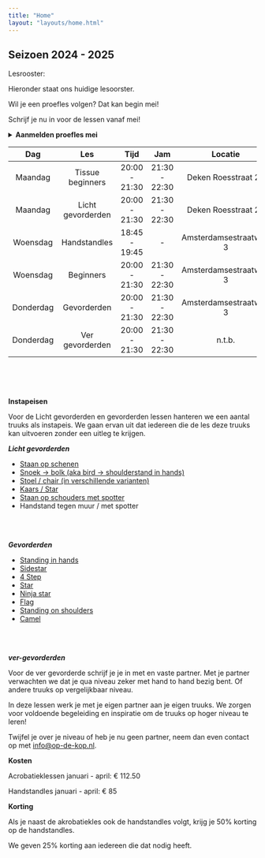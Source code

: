 ```yaml
---
title: "Home"
layout: "layouts/home.html"
---
```


[//]: # ()
[//]: # (## Zomer 2024)

[//]: # (Kom elke woensdag van 17 juli tot en met 28 augustus naar een inlooples acrobatiek! Geen registratie nodig – kom gewoon langs en geniet. Alle niveaus zijn welkom!)

[//]: # ()
[//]: # (**Op 7 augustus zijn we in  een andere zaal**)

[//]: # ()
[//]: # ()
[//]: # (Omdat onze gebruikelijke  gymzaal niet beschikbaar is, hebben we op 7 augustus de gymzaal  Schoolplein  6.)

[//]: # ()
[//]: # (Dit is dezelfde zaal als onze [Zondag jams]&#40;/nl-NL/open_training/&#41;)

[//]: # ()
[//]: # ()
[//]: # (- Locatie: Gymzaal  Amsterdamsestraatweg 3)

[//]: # (- Zaal open: 19:45)

[//]: # (- Tijd: 20:00 - 21:30)

[//]: # (- Jam tijd: 21:30 - 22:30)

[//]: # (- Kosten: € 12.50 per les. Je kunt betalen met een QR code.)

[//]: # ()
[//]: # (De lessen zijn voor alle niveau's. Het is niet nodig met een partner te komen. We verwachten genoeg leuke acrobaten om mee samen te werken!)

[//]: # ()
[//]: # ()
[//]: # (Na een gezamelijke warming up gaan we aan de slag met acrobatiek truuks! Je kunt zowel staande acrobatiek als L-basing verwachten. De docenten zullen de workshop aanpassen aan het niveau van de aanwezigen!)

[//]: # ()
[//]: # ()
[//]: # (Iedere week weer uniek omdat iedere week andere docenten komen.)


## Seizoen 2024 - 2025

Lesrooster:

Hieronder staat ons huidige lesoorster.

Wil je een proefles volgen? Dat kan begin mei!

Schrijf je nu in voor de lessen vanaf mei!


<details>
<summary>
 <strong class="cursor-pointer">
Aanmelden proefles mei
</strong>
</summary>

<clubcollect-widget force-display='true' type='form-page' path='nl/op-de-kop/registration-trial-class'></clubcollect-widget>

</details>


<div class="courses-table mt-8">

|  Dag   	   |     Les      	      |     Tijd     	     |           Jam            |       Locatie        	        |
|:----------:|:-------------------:|:------------------:|:------------------------:|:-----------------------------:|
| Maandag 	  |  Tissue beginners	  |  20:00 - 21:30 	   |     21:30 - 22:30        |      Deken Roesstraat 2g  	      |
| Maandag 	  |     Licht gevorderden 	     |  20:00 - 21:30 	   |      21:30 - 22:30       | Deken Roesstraat 2g 	 |
| Woensdag 	 |    Handstandles	    | 18:45 - 19:45    	 |            -             |   Amsterdamsestraatweg 3  	   |
| Woensdag 	 |    Beginners	     |   20:00 - 21:30    |      21:30 - 22:30       |   Amsterdamsestraatweg 3  	   |
| Donderdag  | Gevorderden 	 |   20:00 - 21:30    |      21:30 - 22:30       |   Amsterdamsestraatweg 3  	   |
| Donderdag  |  Ver gevorderden 	  |   20:00 - 21:30    |            21:30 - 22:30             |           n.t.b.  	           |

</div>

<br>
<br>
<br>

**Instapeisen**

Voor de Licht gevorderden en gevorderden lessen hanteren we een aantal truuks als instapeis. We gaan ervan uit dat iedereen die de les deze truuks kan uitvoeren zonder een uitleg te krijgen.

***Licht gevorderden***
- [Staan op schenen](https://app.skillzones.nl/public/library/video/442)
- [Snoek -> bolk (aka bird -> shoulderstand in hands)](https://app.skillzones.nl/public/library/video/443)
- [Stoel / chair (in verschillende varianten)](https://app.skillzones.nl/public/library/video/445)
- [Kaars / Star](https://app.skillzones.nl/public/library/video/444)
- [Staan op schouders met spotter](https://app.skillzones.nl/public/library/video/446)
- Handstand tegen muur / met spotter

<br>
<br>

***Gevorderden***
- [Standing in hands](https://app.skillzones.nl/public/library/video/99)
- [Sidestar](https://app.skillzones.nl/public/library/video/98)
- [4 Step](https://app.skillzones.nl/public/library/video/97)
- [Star](https://app.skillzones.nl/public/library/video/96)
- [Ninja star](https://app.skillzones.nl/public/library/video/95)
- [Flag](https://app.skillzones.nl/public/library/video/94)
- [Standing on shoulders](https://app.skillzones.nl/public/library/video/93)
- [Camel](https://app.skillzones.nl/public/library/video/91)

<br>
<br>

***ver-gevorderden***

Voor de ver gevorderde schrijf je je in met en vaste partner. Met je partner verwachten we dat je qua niveau zeker met hand to hand bezig bent. Of andere truuks op vergelijkbaar niveau.


In deze lessen werk je met je eigen partner aan je eigen truuks. We zorgen voor voldoende begeleiding en inspiratie om de truuks op hoger niveau te leren!


Twijfel je over je niveau of heb je nu geen partner, neem dan even contact op met info@op-de-kop.nl.

**Kosten**

Acrobatieklessen januari - april: € 112.50

Handstandles januari - april: € 85


**Korting**

Als je naast de akrobatiekles ook de handstandles volgt, krijg je 50% korting op de handstandles.

We geven 25% korting aan iedereen die dat nodig heeft.

<br>
<br>

